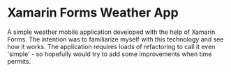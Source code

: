 # Xamarin Forms Weather App
A simple weather mobile application developed with the help of Xamarin Forms. 
The intention was to familiarize myself with this technology and see how it works. The application requires loads of refactoring to call it even 'simple' - so hopefully would try to add some improvements when time permits.
